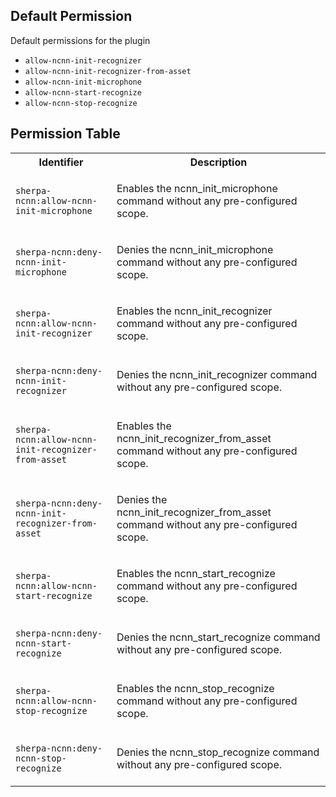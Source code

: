 ## Default Permission

Default permissions for the plugin

- `allow-ncnn-init-recognizer`
- `allow-ncnn-init-recognizer-from-asset`
- `allow-ncnn-init-microphone`
- `allow-ncnn-start-recognize`
- `allow-ncnn-stop-recognize`

## Permission Table

<table>
<tr>
<th>Identifier</th>
<th>Description</th>
</tr>


<tr>
<td>

`sherpa-ncnn:allow-ncnn-init-microphone`

</td>
<td>

Enables the ncnn_init_microphone command without any pre-configured scope.

</td>
</tr>

<tr>
<td>

`sherpa-ncnn:deny-ncnn-init-microphone`

</td>
<td>

Denies the ncnn_init_microphone command without any pre-configured scope.

</td>
</tr>

<tr>
<td>

`sherpa-ncnn:allow-ncnn-init-recognizer`

</td>
<td>

Enables the ncnn_init_recognizer command without any pre-configured scope.

</td>
</tr>

<tr>
<td>

`sherpa-ncnn:deny-ncnn-init-recognizer`

</td>
<td>

Denies the ncnn_init_recognizer command without any pre-configured scope.

</td>
</tr>

<tr>
<td>

`sherpa-ncnn:allow-ncnn-init-recognizer-from-asset`

</td>
<td>

Enables the ncnn_init_recognizer_from_asset command without any pre-configured scope.

</td>
</tr>

<tr>
<td>

`sherpa-ncnn:deny-ncnn-init-recognizer-from-asset`

</td>
<td>

Denies the ncnn_init_recognizer_from_asset command without any pre-configured scope.

</td>
</tr>

<tr>
<td>

`sherpa-ncnn:allow-ncnn-start-recognize`

</td>
<td>

Enables the ncnn_start_recognize command without any pre-configured scope.

</td>
</tr>

<tr>
<td>

`sherpa-ncnn:deny-ncnn-start-recognize`

</td>
<td>

Denies the ncnn_start_recognize command without any pre-configured scope.

</td>
</tr>

<tr>
<td>

`sherpa-ncnn:allow-ncnn-stop-recognize`

</td>
<td>

Enables the ncnn_stop_recognize command without any pre-configured scope.

</td>
</tr>

<tr>
<td>

`sherpa-ncnn:deny-ncnn-stop-recognize`

</td>
<td>

Denies the ncnn_stop_recognize command without any pre-configured scope.

</td>
</tr>
</table>
